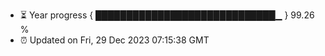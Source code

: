 - ⏳ Year progress { █████████████████████████████▁ } 99.26 %
- ⏰ Updated on Fri, 29 Dec 2023 07:15:38 GMT

